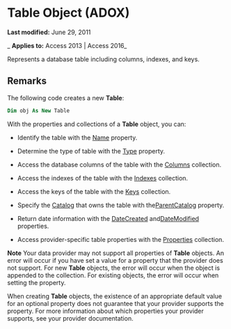 
# Table Object (ADOX)

 **Last modified:** June 29, 2011

 _ **Applies to:** Access 2013 | Access 2016_



Represents a database table including columns, indexes, and keys.

## Remarks

The following code creates a new  **Table**:


```vb
Dim obj As New Table


```

With the properties and collections of a  **Table** object, you can:


- Identify the table with the [Name](c92a3b2b-6e3f-1ed9-c7be-bf348a0737af.md) property.
    
- Determine the type of table with the [Type](http://msdn.microsoft.com/library/d07cdfc1-da65-74b7-ab9c-f2b79f24b59e%28Office.15%29.aspx) property.
    
- Access the database columns of the table with the [Columns](231645db-70da-9ad1-fb27-02145ce32e66.md) collection.
    
- Access the indexes of the table with the [Indexes](ab04bdd1-7c4a-44cb-dfc6-add3a52f502f.md) collection.
    
- Access the keys of the table with the [Keys](0d480c01-1b36-28b9-9135-51958f313995.md) collection.
    
- Specify the [Catalog](d9e8d94b-9161-3eb6-abaf-00d1244d1f2d.md) that owns the table with the[ParentCatalog](7eef4ef5-1fa4-73ea-a710-fc8767c9ea21.md) property.
    
- Return date information with the [DateCreated](ee975bf5-7d44-a993-d1c0-077993515698.md) and[DateModified](aebe8818-82e7-84a4-24d7-d97afa32e193.md) properties.
    
- Access provider-specific table properties with the [Properties](4d662790-1252-c930-e6f9-edf6a38636af.md) collection.
    

 **Note**  Your data provider may not support all properties of  **Table** objects. An error will occur if you have set a value for a property that the provider does not support. For new **Table** objects, the error will occur when the object is appended to the collection. For existing objects, the error will occur when setting the property.

When creating  **Table** objects, the existence of an appropriate default value for an optional property does not guarantee that your provider supports the property. For more information about which properties your provider supports, see your provider documentation.


